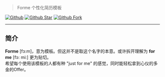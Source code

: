 > Forme 个性化简历模板

[![Github](https://img.shields.io/badge/author-hilox-FF4500.svg)](https://github.com/zhaohaihao)
[![Github Star](https://img.shields.io/github/stars/zhaohaihao/forme.svg?label=Stars&style=social)](https://github.com/zhaohaihao/forme/stargazers)
[![Github Fork](https://img.shields.io/github/forks/zhaohaihao/forme.svg?label=Forks&style=social)](https://github.com/zhaohaihao/forme/network/members)

------------------------------
## 简介

**Forme** [fɔ:m]，意为模板。但这并不是取这个名字的本意。或许拆开理解为 **for me** [fɔ: mi:] 更为贴切。<br />
希望每个使用该模板的人都有种 "just for me" 的感觉，同时能轻松拿到心仪的多金的Offer。
